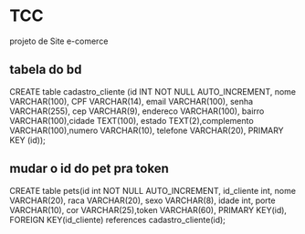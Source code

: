 # TCC
projeto de Site e-comerce 

## tabela do bd

CREATE table cadastro_cliente (id INT NOT NULL AUTO_INCREMENT, nome VARCHAR(100), CPF VARCHAR(14), email VARCHAR(100), senha VARCHAR(255), cep VARCHAR(9), endereco VARCHAR(100), bairro VARCHAR(100),cidade TEXT(100), estado TEXT(2),complemento VARCHAR(100),numero VARCHAR(10), telefone VARCHAR(20), PRIMARY KEY (id));


## mudar o id do pet pra token

CREATE table pets(id int NOT NULL AUTO_INCREMENT, id_cliente int, nome VARCHAR(20), raca VARCHAR(20), sexo VARCHAR(8), idade int, porte VARCHAR(10), cor VARCHAR(25),token VARCHAR(60), PRIMARY KEY(id), FOREIGN KEY(id_cliente) references cadastro_cliente(id);
